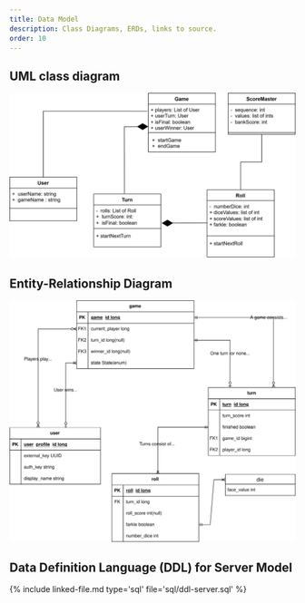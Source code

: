 ```yaml
---
title: Data Model
description: Class Diagrams, ERDs, links to source.
order: 10
---
```


## UML class diagram

[![UML class diagram](assets/img/uml.svg)](assets/pdf/uml.pdf)

## Entity-Relationship Diagram

[![Entity-Relationship Diagram](assets/img/erd.svg)](assets/pdf/erd.pdf)

## Data Definition Language (DDL) for Server Model

{% include linked-file.md type='sql' file='sql/ddl-server.sql' %}

